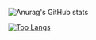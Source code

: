 ![Anurag's GitHub stats](https://github-readme-stats.vercel.app/api?username=TejasAnand&show_icons=true&theme=radical)


[![Top Langs](https://github-readme-stats.vercel.app/api/top-langs/?username=TejasAnand&hide=HTML&layout=compact&theme=dark)](https://github.com/TejasAnand/github-readme-stats)















